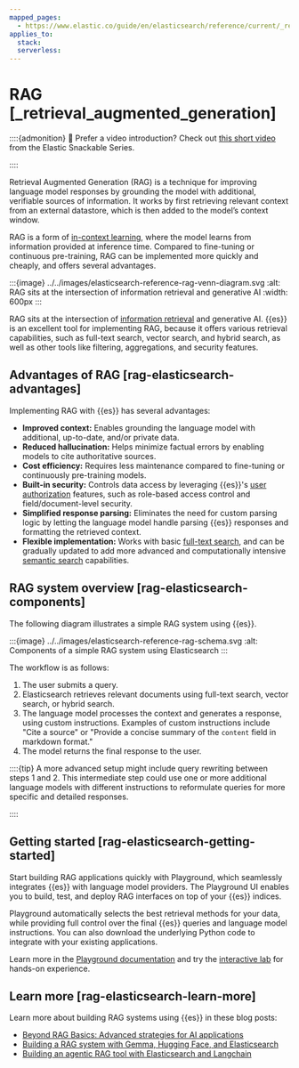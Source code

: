```yaml
---
mapped_pages:
  - https://www.elastic.co/guide/en/elasticsearch/reference/current/_retrieval_augmented_generation.html
applies_to:
  stack:
  serverless:
---
```


# RAG [_retrieval_augmented_generation]

::::{admonition} 🍿 Prefer a video introduction?
Check out [this short video](https://www.youtube.com/watch?v=OS4ZefUPAks) from the Elastic Snackable Series.

::::


Retrieval Augmented Generation (RAG) is a technique for improving language model responses by grounding the model with additional, verifiable sources of information. It works by first retrieving relevant context from an external datastore, which is then added to the model’s context window.

RAG is a form of [in-context learning](https://arxiv.org/abs/2301.00234), where the model learns from information provided at inference time. Compared to fine-tuning or continuous pre-training, RAG can be implemented more quickly and cheaply, and offers several advantages.

:::{image} ../../images/elasticsearch-reference-rag-venn-diagram.svg
:alt: RAG sits at the intersection of information retrieval and generative AI
:width: 600px
:::

RAG sits at the intersection of [information retrieval](https://www.elastic.co/what-is/information-retrieval) and generative AI. {{es}} is an excellent tool for implementing RAG, because it offers various retrieval capabilities, such as full-text search, vector search, and hybrid search, as well as other tools like filtering, aggregations, and security features.


## Advantages of RAG [rag-elasticsearch-advantages]

Implementing RAG with {{es}} has several advantages:

* **Improved context:** Enables grounding the language model with additional, up-to-date, and/or private data.
* **Reduced hallucination:** Helps minimize factual errors by enabling models to cite authoritative sources.
* **Cost efficiency:** Requires less maintenance compared to fine-tuning or continuously pre-training models.
* **Built-in security:** Controls data access by leveraging {{es}}'s [user authorization](../../deploy-manage/users-roles/cluster-or-deployment-auth/user-roles.md) features, such as role-based access control and field/document-level security.
* **Simplified response parsing:** Eliminates the need for custom parsing logic by letting the language model handle parsing {{es}} responses and formatting the retrieved context.
* **Flexible implementation:** Works with basic [full-text search](full-text.md), and can be gradually updated to add more advanced and computationally intensive [semantic search](semantic-search.md) capabilities.


## RAG system overview [rag-elasticsearch-components]

The following diagram illustrates a simple RAG system using {{es}}.

:::{image} ../../images/elasticsearch-reference-rag-schema.svg
:alt: Components of a simple RAG system using Elasticsearch
:::

The workflow is as follows:

1. The user submits a query.
2. Elasticsearch retrieves relevant documents using full-text search, vector search, or hybrid search.
3. The language model processes the context and generates a response, using custom instructions. Examples of custom instructions include "Cite a source" or "Provide a concise summary of the `content` field in markdown format."
4. The model returns the final response to the user.

::::{tip}
A more advanced setup might include query rewriting between steps 1 and 2. This intermediate step could use one or more additional language models with different instructions to reformulate queries for more specific and detailed responses.

::::



## Getting started [rag-elasticsearch-getting-started]

Start building RAG applications quickly with Playground, which seamlessly integrates {{es}} with language model providers. The Playground UI enables you to build, test, and deploy RAG interfaces on top of your {{es}} indices.

Playground automatically selects the best retrieval methods for your data, while providing full control over the final {{es}} queries and language model instructions. You can also download the underlying Python code to integrate with your existing applications.

Learn more in the [Playground documentation](rag/playground.md) and try the [interactive lab](https://www.elastic.co/demo-gallery/ai-playground) for hands-on experience.


## Learn more [rag-elasticsearch-learn-more]

Learn more about building RAG systems using {{es}} in these blog posts:

* [Beyond RAG Basics: Advanced strategies for AI applications](https://www.elastic.co/blog/beyond-rag-basics-semantic-search-with-elasticsearch)
* [Building a RAG system with Gemma, Hugging Face, and Elasticsearch](https://www.elastic.co/search-labs/blog/building-a-rag-system-with-gemma-hugging-face-elasticsearch)
* [Building an agentic RAG tool with Elasticsearch and Langchain](https://www.elastic.co/search-labs/blog/rag-agent-tool-elasticsearch-langchain)

